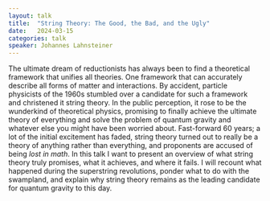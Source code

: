 ```yaml
---
layout: talk
title:  "String Theory: The Good, the Bad, and the Ugly"
date:   2024-03-15
categories: talk
speaker: Johannes Lahnsteiner
---
```

The ultimate dream of reductionists has always been to find a theoretical framework that unifies all theories. One framework that can accurately describe all forms of matter and interactions. By accident, particle physicists of the 1960s stumbled over a candidate for such a framework and christened it string theory. In the public perception, it rose to be the wunderkind of theoretical physics, promising to finally achieve the ultimate theory of everything and solve the problem of quantum gravity and whatever else you might have been worried about. Fast-forward 60 years; a lot of the initial excitement has faded, string theory turned out to really be a theory of anything rather than everything, and proponents are accused of being *lost in math*.
In this talk I want to present an overview of what string theory truly promises, what it achieves, and where it fails. I will recount what happened during the superstring revolutions, ponder what to do with the swampland, and explain why string theory remains as the leading candidate for quantum gravity to this day.

